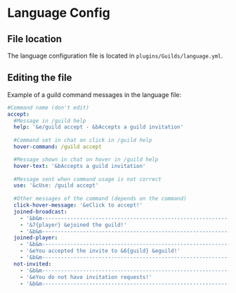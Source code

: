 # Language Config

## File location

The language configuration file is located in `plugins/Guilds/language.yml`.

## Editing the file

Example of a guild command messages in the language file:

```yaml title="config.yml"
#Command name (don't edit)
accept:
  #Message in /guild help
  help: '&e/guild accept - &bAccepts a guild invitation'
  
  #Command set in chat on click in /guild help
  hover-command: /guild accept

  #Message shown in chat on hover in /guild help
  hover-text: '&bAccepts a guild invitation'
  
  #Message sent when command usage is not correct
  use: '&cUse: /guild accept'
  
  #Other messages of the command (depends on the command)
  click-hover-message: '&eClick to accept!'
  joined-broadcast:
    - '&b&m-------------------------------------------------------------'
    - '&7{player} &ejoined the guild!'
    - '&b&m-------------------------------------------------------------'
  joined-player:
    - '&b&m-------------------------------------------------------------'
    - '&eYou accepted the invite to &6{guild} &eguild!'
    - '&b&m-------------------------------------------------------------'
  not-invited:
    - '&b&m-------------------------------------------------------------'
    - '&eYou do not have invitation requests!'
    - '&b&m-------------------------------------------------------------'
```